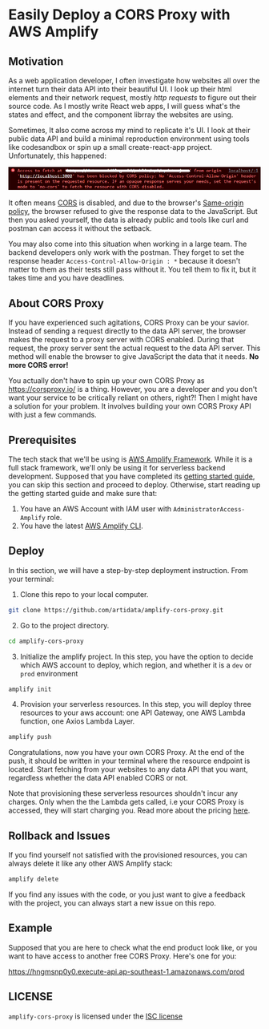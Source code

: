 # Easily Deploy a CORS Proxy with AWS Amplify

## Motivation

As a web application developer, I often investigate how websites all over the internet turn their data API into their beautiful UI.
I look up their html elements and their network request, mostly _http requests_ to figure out their source code. 
As I mostly write React web apps, I will guess what's the states and effect, and the component librray the websites are using.

Sometimes, It also come across my mind to replicate it's UI. 
I look at their public data API and build a minimal reproduction environment using tools like codesandbox or spin up a small create-react-app project.
Unfortunately, this happened:

![cors error](./image.png)

It often means [CORS](https://developer.mozilla.org/en-US/docs/Web/HTTP/CORS) is disabled, and due to the browser's [Same-origin policy](https://developer.mozilla.org/en-US/docs/Web/Security/Same-origin_policy), the browser refused to give the response data to the JavaScript. 
But then you asked yourself, the data is already public and tools like curl and postman can access it without the setback.

You may also come into this situation when working in a large team. 
The backend developers only work with the postman. 
They forget to set the response header `Access-Control-Allow-Origin : *` because it doesn't matter to them as their tests still pass without it.
You tell them to fix it, but it takes time and you have deadlines.

## About CORS Proxy

If you have experienced such agitations, CORS Proxy can be your savior.
Instead of sending a request directly to the data API server, the browser makes the request to a proxy server with CORS enabled.
During that request, the proxy server sent the actual request to the data API server.
This method will enable the browser to give JavaScript the data that it needs.
**No more CORS error!**

You actually don't have to spin up your own CORS Proxy as https://corsproxy.io/ is a thing. 
However, you are a developer and you don't want your service to be critically reliant on others, right?!
Then I might have a solution for your problem. 
It involves building your own CORS Proxy API with just a few commands.

## Prerequisites

The tech stack that we'll be using is [AWS Amplify Framework](https://aws.amazon.com/amplify/).
While it is a full stack framework, we'll only be using it for serverless backend development.
Supposed that you have completed its [getting started guide](https://docs.amplify.aws/start/q/integration/js/), you can skip this section and proceed to deploy.
Otherwise, start reading up the getting started guide and make sure that:

1. You have an AWS Account with IAM user with `AdministratorAccess-Amplify` role.
2. You have the latest [AWS Amplify CLI](https://github.com/aws-amplify/amplify-cli).


## Deploy

In this section, we will have a step-by-step deployment instruction. From your terminal:

1. Clone this repo to your local computer.

```sh
git clone https://github.com/artidata/amplify-cors-proxy.git
```

2. Go to the project directory.

```sh
cd amplify-cors-proxy
```

3. Initialize the amplify project. In this step, you have the option to decide which AWS account to deploy, which region, and whether it is a `dev` or `prod` environment

```sh
amplify init
```

4. Provision your serverless resources. In this step, you will deploy three resources to your aws account: one API Gateway, one AWS Lambda function, one Axios Lambda Layer.  

```sh
amplify push
```

Congratulations, now you have your own CORS Proxy. 
At the end of the push, it should be written in your terminal where the resource endpoint is located.
Start fetching from your websites to any data API that you want, regardless whether the data API enabled CORS or not. 

Note that provisioning these serverless resources shouldn't incur any charges.
Only when the the Lambda gets called, i.e your CORS Proxy is accessed, they will start charging you.
Read more about the pricing [here](https://aws.amazon.com/lambda/pricing/).

## Rollback and Issues

If you find yourself not satisfied with the provisioned resources, you can always delete it like any other AWS Amplify stack:

```sh
amplify delete
```

If you find any issues with the code, or you just want to give a feedback with the project, you can always start a new issue on this repo.

## Example

Supposed that you are here to check what the end product look like, or you want to have access to another free CORS Proxy. Here's one for you:

https://hngmsnp0y0.execute-api.ap-southeast-1.amazonaws.com/prod


## LICENSE

`amplify-cors-proxy` is licensed under the [ISC license](./LICENSE)